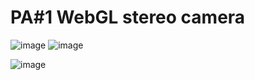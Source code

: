 # PA#1 WebGL stereo camera

![image](https://github.com/Quarry9221/MSVR/assets/52162840/f7b5e637-3c5e-4fb2-8f58-76884c3c465b)
![image](https://github.com/Quarry9221/MSVR/assets/52162840/1166eac7-d2ca-4291-93a3-4a6a014e994c)

![image](https://github.com/Quarry9221/MSVR/assets/52162840/fe5aac21-18ed-4d64-bca6-6eced486fb95)
